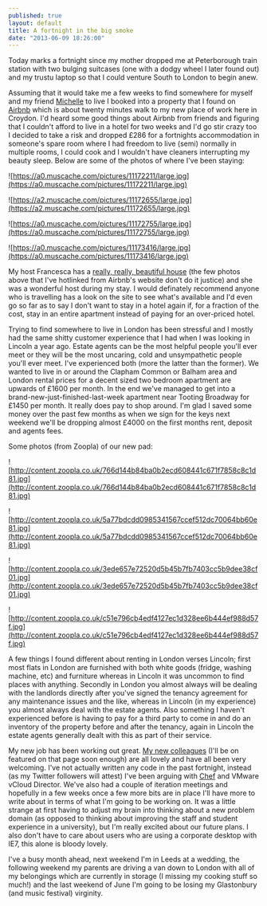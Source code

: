 ```yaml
---
published: true
layout: default
title: A fortnight in the big smoke
date: "2013-06-09 18:26:00"
---
```


Today marks a fortnight since my mother dropped me at Peterborough train station with two bulging suitcases (one with a dodgy wheel I later found out) and my trustu laptop so that I could venture South to London to begin anew.

Assuming that it would take me a few weeks to find somewhere for myself and my friend [Michelle](http://twitter.com/mlbrook) to live I booked into a property that I found on [Airbnb](http://airbnb.co.uk) which is about twenty minutes walk to my new place of work here in Croydon. I'd heard some good things about Airbnb from friends and figuring that I couldn't afford to live in a hotel for two weeks and I'd go stir crazy too I decided to take a risk and dropped £286 for a fortnights accommodation in someone's spare room where I had freedom to live (semi) normally in multiple rooms, I could cook and I wouldn't have cleaners interrupting my beauty sleep. Below are some of the photos of where I've been staying:

![https://a0.muscache.com/pictures/11172211/large.jpg](https://a0.muscache.com/pictures/11172211/large.jpg)

![https://a2.muscache.com/pictures/11172655/large.jpg](https://a2.muscache.com/pictures/11172655/large.jpg)

![https://a0.muscache.com/pictures/11172755/large.jpg](https://a0.muscache.com/pictures/11172755/large.jpg)

![https://a0.muscache.com/pictures/11173416/large.jpg](https://a0.muscache.com/pictures/11173416/large.jpg)

My host Francesca has a [really, really, beautiful house](https://www.airbnb.co.uk/rooms/740645) (the few photos above that I've hotlinked from Airbnb's website don't do it justice) and she was a wonderful host during my stay. I would definately recommend anyone who is travelling has a look on the site to see what's available and I'd even go so far as to say I don't want to stay in a hotel again if, for a fraction of the cost, stay in an entire apartment instead of paying for an over-priced hotel.

Trying to find somewhere to live in London has been stressful and I mostly had the same shitty customer experience that I had when I was looking in Lincoln a year ago. Estate agents can be the most helpful people you'll ever meet or they will be the most uncaring, cold and unsympathetic people you'll ever meet. I've experienced both (more the latter than the former). We wanted to live in or around the Clapham Common or Balham area and London rental prices for a decent sized two bedroom apartment are upwards of £1600 per month. In the end we've managed to get into a brand-new-just-finished-last-week apartment near Tooting Broadway for £1450 per month. It really does pay to shop around. I'm glad I saved some money over the past few months as when we sign for the keys next weekend we'll be dropping almost £4000 on the first months rent, deposit and agents fees.

Some photos (from Zoopla) of our new pad:

![http://content.zoopla.co.uk/766d144b84ba0b2ecd608441c671f7858c8c1d81.jpg](http://content.zoopla.co.uk/766d144b84ba0b2ecd608441c671f7858c8c1d81.jpg)

![http://content.zoopla.co.uk/5a77bdcdd0985341567ccef512dc70064bb60e81.jpg](http://content.zoopla.co.uk/5a77bdcdd0985341567ccef512dc70064bb60e81.jpg)

![http://content.zoopla.co.uk/3ede657e72520d5b45b7fb7403cc5b9dee38cf01.jpg](http://content.zoopla.co.uk/3ede657e72520d5b45b7fb7403cc5b9dee38cf01.jpg)

![http://content.zoopla.co.uk/c51e796cb4edf4127ec1d328ee6b444ef988d57f.jpg](http://content.zoopla.co.uk/c51e796cb4edf4127ec1d328ee6b444ef988d57f.jpg)

A few things I found different about renting in London verses Lincoln; first most flats in London are furnished with both white goods (fridge, washing machine, etc) and furniture whereas in Lincoln it was uncommon to find places with anything. Secondly in London you almost always will be dealing with the landlords directly after you've signed the tenancy agreement for any maintenance issues and the like, whereas in Lincoln (in my experience) you almost always deal with the estate agents. Also something I haven't experienced before is having to pay for a third party to come in and do an inventory of the property before and after the tenancy, again in Lincoln the estate agents generally dealt with this as part of their service.

My new job has been working out great. [My new colleagues](http://www.videogamer.com/staff) (I'll be on featured on that page soon enough) are all lovely and have all been very welcoming. I've not actually written any code in the past fortnight, instead (as my Twitter followers will attest) I've been arguing with [Chef](http://www.opscode.com/chef/) and VMware vCloud Director. We've also had a couple of iteration meetings and hopefully in a few weeks once a few more bits are in place I'll have more to write about in terms of what I'm going to be working on. It was a little strange at first having to adjust my brain into thinking about a new problem domain (as opposed to thinking about improving the staff and student experience in a university), but I'm really excited about our future plans. I also don't have to care about users who are using a corporate desktop with IE7, this alone is bloody lovely.

I've  a busy month ahead, next weekend I'm in Leeds at a wedding, the following weekend my parents are driving a van down to London with all of my belongings which are currently in storage (I missing my cooking stuff so much!) and the last weekend of June I'm going to be losing my Glastonbury (and music festival) virginity.
